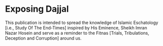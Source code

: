 
# Exposing Dajjal

This publication is intended to spread the knowledge of Islamic Eschatology [i.e., Study Of The End-Times] inspired by His Eminence, Sheikh Imran Nazar Hosein and serve as a reminder to the Fitnas [Trials, Tribulations, Deception and Corruption] around us.